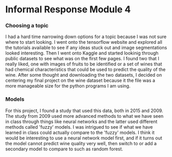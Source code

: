 # Informal Response Module 4

### Choosing a topic

I had a hard time narrowing down options for a topic because I was not sure where to start looking. I went onto the tensorflow website and explored all the tutorials available to see if any ideas stuck out and image segmentations looked interesting. Then I went onto Kaggle and started lookinig through public datasets to see what was on the first few pages. I found two that I really liked, one with images of fruits to be identified or a set of wines that had chemical characteristics that could be used to predict the quality of the wine. After some thought and downloading the two datasets, I decided on centering my final project on the wine dataset because it the file was a more manageable size for the python programs I am using. 

### Models

For this project, I found a study that used this data, both in 2015 and 2009. The study from 2009 used more advanced methods to what we have seen in class through things like neural networks and the latter used different methods called 'fuzzy' models. I was intrigued to see if what we have learned in class could actually compare to the 'fuzzy' models. I think it would be interesting to use a neural network model first, and if it turns out the model cannot predict wine quality very well, then switch to or add a secondary model to compare to such as random forest. 
